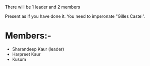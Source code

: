 There will be 1 leader and 2 members 

Present as if you have done it. You need to imperonate "Gilles Castel".
[](https://castel.dev/post/lecture-notes-1/)

# Members:-
- Sharandeep Kaur (leader)
- Harpreet Kaur 
- Kusum



